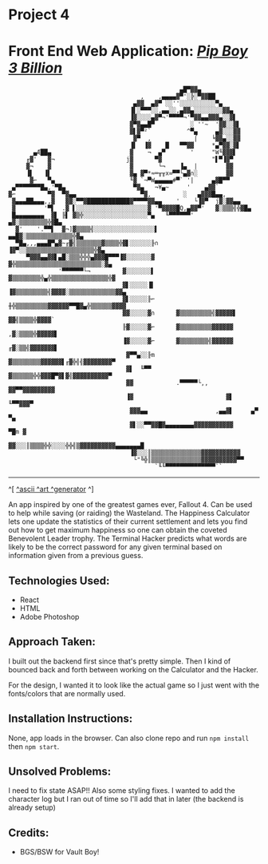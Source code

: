 # Project 4

# Front End Web Application: _[Pip Boy 3 Billion](accessible-wood.surge.sh)_

                                                    ▄█▀▓▓▄
                                         ,    ,▄▄▄▄▓▀'░╠░▀▓▓██
                                       ▄▓▓  ▄▓▀ ░░''░░░░░░░░░░▀▄
                                      ▐▌░▀▀▀░░,▄▄░░,▄▓▓▄░░░░░░░░▓▓▄
                                      ▐▓░░░░▄▓▀¬'▀▀▀▀¬'▀▓▓▄▄▓▓▓▄░░▓▌
                                      ▓▀▓▄▄█▀          ░ ''~  '▓▓░░▓▌
                                      ▓▌▓▀²`          ^▀▄     ▄▓░░░▓▓
                                       ▓▀  ,            ⌠    ╘▓▓▄░░▓▓
                                      ▐▌  ▐▓    █   ▀▀▓▓     *▄▀▓▓░▓▌
           ▄Æ██▄                      ▓    ¬  ▄▀       '     "W╙▓▓▓▌
         ╓▓'   ▓¬                    j▓      ▀▓              "▌▀▐▓▀
         ▓¬    ▓                      ▓       └¬    ▐▄  |        ▓▓
         ▐▌   ▐▌                      ▓▄ ▓▀*≈═╥╥x∞▀▀└▄▓∩░        ▓▓
          ▓⌐   ▀▄                     ╙▓ `¬▀W▄▄▄▄▄#▀` '|     ▄▓█▀▀
     ▄▀▀▀▀▀▀▀█▄,'▀█▄                   ▀▓▄   ¬¥▄~     '    ▄▓▓`
    ▓⌐         ▀▓  ▀▓▄▄                  ▀▓,         ░   ▄▓▓▓█▄▄,
     ▓▄▄▄██▄▄▄,,▓   ▓▓░▀▀▓████████████▓▀▀▀▀▓▓▄▄    '    └▐▓▀  j▓░▓▓▄▄
     ▓        '▀▌  .▓ ▌░░░░░░░░░░░░░░░░░░░░▓ '▀▓▓▓▓█Q,▄▓▓▀'   ▓░▒▒▒╣╬▓█▄
     █▄▄▄▄▄▄▄▄  ▓▌ ╟▌ ▓▒╬░░░░░░░░░░░░░░░░░░▀▄   ╙▀▀▀▀▀▀'    ▄▓░▒▒▒▒▒▒▒▒╬▓█▄
      ▓'    '.▀▀▌  ▓¬]▓▒▒▒▒╣░░░░░░░░░░░░░░░░░▌          ▄▄█▓░▒▒▒▒▒▒▒▒▒▒▒▒▒╬▓▄
      ▀█▄,,,▄▄▄█▀▄▓~╓▓╣▒▒▒▒▒▒▒▓▒▒▒▒╬▓▌░░░░░░╟∩      ▐▓▀░░▒▒▒▒▒▒▒▒▒▒▒▒▒▒▒▒▒▒▒╬▓▄
         ▀▓▓▓▄▄▓▓▌▄█░▒▒▒╬╬╬▄▓▓▓█▀▀▀▐▓░░░░░░░▓       ▓╬▒▒▒▒▒▒▒▒▒▒▒▒▒▒▒▒▒▒▒▒▒▒▒▒░▓▄
                  '▀▀▀▀▀▀└¬         ▓░░░░░░░▌       ▓▒▒▒▒▒▒▒▒╬▄╬▒▒▒▒▒▒▒▒▒▒▒▒▒▒▒▒╬▓
                                    ▓▌░░░░░▐▌      ▐▓▒▒▒▒▒▒▒▒▒╣▓▓▓▓░▒▒▒▒▒▒▒▒▒▒▒▒▒▓▓▄
                                    ▓▌░░░░░╟⌐      ╫╬▒▒▒▒▒▒▒▒▒▓▓▓▓▓▓▀▀█▓▄╬▒▒▒▒▒▒▓▓▓▓
                                    ▓▓░░░░░▓∩      ▓▒▒▒▒▒▒▒▒▒╣▓▓▓▓▓▌   ▓▓╣▒▒▒▒╬▓▓▓▓`
                                    ╟▓░░░░░▓⌐      ▓▒▒▒▒▒▒▒▒▒▓▓▓▓▓▓  ,▓░▒▒▒▒╬▓▓▓▓▓▌
                                    ▐▓░░░░░▓⌐      ▓▒▒▒▒▒▒▒▒╣▓▓▓▓▓▓ ╓▓░▒▒╣▓▓▓▓▓▓▓▌
                                     ▓▀▀▄░░╟m      ▓▒▒▒▒▒▒▒▒▓▓▓▓▓▓▌╓▓╬╣╣▓▓▓▓▓▓▓▓▀
                                     ▓▌  ╙▀▀       ▓▒▒▒▒▒▒╬╬▓▓▓█▀▓▌▓╣▓▓▓▓▓▓▓▓▓▓▀
                                     ▓▓            .▀▀▀▀▀└,,     ▓▓▀▀▓▓▓▓▓▓▓▓▓
                                     ▐▓                          ▓▌   ╙▀▀▓▓▓▀
                                      ▓▓▓▄▄                   ,▄▄▓▌     ▄▀ ▀▄
                                      ▓▌░░▀▀▓▓█▓▄▄▄▄▄▄▄▄▓▓▓▓▓▓▓▓▓▓▓     ▀█m ▓
                                      ▓▓░░░║▒▒▒▒╬╬░░░░╬╬╣▒▓▓▓▓▓▓▓▓▓▓▄▄▄▄▄▄▄█
                                      ▐▓░░░║▒▒▒▒▒▒▒▒▒▒▒▒▒▒▓▓▓▓▓▓▓▓▓▓▓
                                       └"╚╬║▒▒▒▒▒▒▒▒▒▒▒▒▒▒▓▓▓▓▓▓▓▓▓▓▀▀
                                             `╙╙▀▀▀▀▀▀▀▀▀▀▀▀▀▀``

---

^[ [^ascii ^art ^generator](http://my.asciiart.club) ^]

An app inspired by one of the greatest games ever, Fallout 4. Can be used to help while saving (or raiding) the Wasteland. The Happiness Calculator lets one update the statistics of their current settlement and lets you find out how to get maximum happiness so one can obtain the coveted Benevolent Leader trophy. The Terminal Hacker predicts what words are likely to be the correct password for any given terminal based on information given from a previous guess.

## Technologies Used:

* React
* HTML
* Adobe Photoshop

## Approach Taken:

I built out the backend first since that's pretty simple. Then I kind of bounced back and forth between working on the Calculator and the Hacker.

For the design, I wanted it to look like the actual game so I just went with the fonts/colors that are normally used.

## Installation Instructions:

None, app loads in the browser. Can also clone repo and run `npm install` then `npm start`.

## Unsolved Problems:

I need to fix state ASAP!! Also some styling fixes. I wanted to add the character log but I ran out of time so I'll add that in later (the backend is already setup)

## Credits:

* BGS/BSW for Vault Boy!
